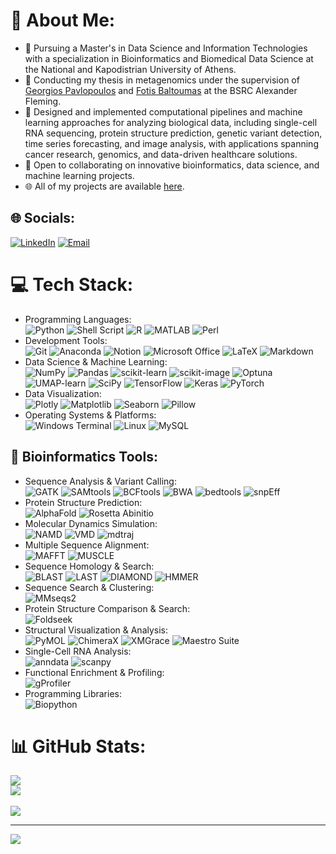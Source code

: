# 💫 About Me:
- 🔭 Pursuing a Master's in Data Science and Information Technologies with a specialization in Bioinformatics and Biomedical Data Science at the National and Kapodistrian University of Athens.  
- 🧬 Conducting my thesis in metagenomics under the supervision of [Georgios Pavlopoulos](https://www.pavlopouloslab.info/home-1) and [Fotis Baltoumas](https://github.com/fbaltoumas) at the BSRC Alexander Fleming.  
- 🔬 Designed and implemented computational pipelines and machine learning approaches for analyzing biological data, including single-cell RNA sequencing, protein structure prediction, genetic variant detection, time series forecasting, and image analysis, with applications spanning cancer research, genomics, and data-driven healthcare solutions. 
- 🤝 Open to collaborating on innovative bioinformatics, data science, and machine learning projects.  
- 🌐 All of my projects are available [here](https://github.com/GiatrasKon?tab=repositories).

## 🌐 Socials:
[![LinkedIn](https://img.shields.io/badge/LinkedIn-%230077B5.svg?logo=linkedin&logoColor=white)](https://www.linkedin.com/in/giatraskon/) 
[![Email](https://img.shields.io/badge/Email-%23D14836.svg?logo=gmail&logoColor=white)](mailto:giatraskonstantinos99@gmail.com)

# 💻 Tech Stack:
- Programming Languages:<br/>
![Python](https://img.shields.io/badge/python-3670A0?style=for-the-badge&logo=python&logoColor=ffdd54) 
![Shell Script](https://img.shields.io/badge/Shell_Script-%23121011.svg?style=for-the-badge&logo=gnu-bash&logoColor=white)
![R](https://img.shields.io/badge/r-%23276DC3.svg?style=for-the-badge&logo=r&logoColor=white) 
![MATLAB](https://img.shields.io/badge/MATLAB-%230077B5.svg?style=for-the-badge&logo=mathworks&logoColor=white) 
![Perl](https://img.shields.io/badge/Perl-%2339457E.svg?style=for-the-badge&logo=perl&logoColor=white)
- Development Tools:<br/>
![Git](https://img.shields.io/badge/git-%23F05033.svg?style=for-the-badge&logo=git&logoColor=white)
![Anaconda](https://img.shields.io/badge/Anaconda-%2344A833.svg?style=for-the-badge&logo=anaconda&logoColor=white) 
![Notion](https://img.shields.io/badge/Notion-%23000000.svg?style=for-the-badge&logo=notion&logoColor=white)
![Microsoft Office](https://img.shields.io/badge/Microsoft_Office-D83B01?style=for-the-badge&logo=microsoft-office&logoColor=white)
![LaTeX](https://img.shields.io/badge/latex-%23008080.svg?style=for-the-badge&logo=latex&logoColor=white) 
![Markdown](https://img.shields.io/badge/markdown-%23000000.svg?style=for-the-badge&logo=markdown&logoColor=white)
- Data Science & Machine Learning:<br/>
![NumPy](https://img.shields.io/badge/numpy-%23013243.svg?style=for-the-badge&logo=numpy&logoColor=white) 
![Pandas](https://img.shields.io/badge/pandas-%23150458.svg?style=for-the-badge&logo=pandas&logoColor=white) 
![scikit-learn](https://img.shields.io/badge/scikit--learn-%23F7931E.svg?style=for-the-badge&logo=scikit-learn&logoColor=white) 
![scikit-image](https://img.shields.io/badge/scikit--image-%23F7931E.svg?style=for-the-badge&logo=scikit-learn&logoColor=white)
![Optuna](https://img.shields.io/badge/Optuna-%233380FF.svg?style=for-the-badge&logo=optuna&logoColor=white)
![UMAP-learn](https://img.shields.io/badge/UMAP--learn-%23F2552C.svg?style=for-the-badge&logo=umap&logoColor=white)
![SciPy](https://img.shields.io/badge/SciPy-%230C55A5.svg?style=for-the-badge&logo=scipy&logoColor=white) 
![TensorFlow](https://img.shields.io/badge/TensorFlow-%23FF6F00.svg?style=for-the-badge&logo=TensorFlow&logoColor=white) 
![Keras](https://img.shields.io/badge/Keras-%23D00000.svg?style=for-the-badge&logo=Keras&logoColor=white) 
![PyTorch](https://img.shields.io/badge/PyTorch-%23EE4C2C.svg?style=for-the-badge&logo=PyTorch&logoColor=white) 
- Data Visualization:<br/>
![Plotly](https://img.shields.io/badge/Plotly-%233F4F75.svg?style=for-the-badge&logo=plotly&logoColor=white)
![Matplotlib](https://img.shields.io/badge/Matplotlib-%23ffffff.svg?style=for-the-badge&logo=Matplotlib&logoColor=black)
![Seaborn](https://img.shields.io/badge/Seaborn-%230AABCC.svg?style=for-the-badge&logo=seaborn&logoColor=white)
![Pillow](https://img.shields.io/badge/Pillow-%23FFA500.svg?style=for-the-badge&logo=pillow&logoColor=white)
- Operating Systems & Platforms: <br/>
![Windows Terminal](https://img.shields.io/badge/Windows%20Terminal-%234D4D4D.svg?style=for-the-badge&logo=windows-terminal&logoColor=white)
![Linux](https://img.shields.io/badge/Linux-FCC624?style=for-the-badge&logo=linux&logoColor=black) 
![MySQL](https://img.shields.io/badge/mysql-%2300f.svg?style=for-the-badge&logo=mysql&logoColor=white) 

## 🧬 Bioinformatics Tools:
- Sequence Analysis & Variant Calling:<br/>
![GATK](https://img.shields.io/badge/GATK-%234d8eff.svg?style=for-the-badge&logo=gatk&logoColor=white)
![SAMtools](https://img.shields.io/badge/SAMtools-%231C8C8C.svg?style=for-the-badge&logo=samtools&logoColor=white)
![BCFtools](https://img.shields.io/badge/BCFtools-%2338A6B0.svg?style=for-the-badge&logo=bcftools&logoColor=white)
![BWA](https://img.shields.io/badge/BWA-%23007ACC.svg?style=for-the-badge&logo=bwa&logoColor=white)
![bedtools](https://img.shields.io/badge/bedtools-%233482B4.svg?style=for-the-badge&logo=bedtools&logoColor=white)
![snpEff](https://img.shields.io/badge/snpEff-%2300C853.svg?style=for-the-badge&logo=snpeff&logoColor=white)
- Protein Structure Prediction:<br/>
![AlphaFold](https://img.shields.io/badge/AlphaFold-%23005A9C.svg?style=for-the-badge&logo=alphafold&logoColor=white)
![Rosetta Abinitio](https://img.shields.io/badge/Rosetta_Abinitio-%23FF9900.svg?style=for-the-badge&logo=rosetta&logoColor=white)
- Molecular Dynamics Simulation:<br/>
![NAMD](https://img.shields.io/badge/NAMD-%23444f95.svg?style=for-the-badge&logo=namd&logoColor=white)
![VMD](https://img.shields.io/badge/VMD-%23FF6347.svg?style=for-the-badge&logo=vmd&logoColor=white)
![mdtraj](https://img.shields.io/badge/mdtraj-%231E90FF.svg?style=for-the-badge&logo=mdtraj&logoColor=white)
- Multiple Sequence Alignment:<br/>
![MAFFT](https://img.shields.io/badge/MAFFT-%23EE82EE.svg?style=for-the-badge&logo=mafft&logoColor=white)
![MUSCLE](https://img.shields.io/badge/MUSCLE-%236A5ACD.svg?style=for-the-badge&logo=muscle&logoColor=white)
- Sequence Homology & Search:<br/>
![BLAST](https://img.shields.io/badge/BLAST-%231E90FF.svg?style=for-the-badge&logo=blast&logoColor=white)
![LAST](https://img.shields.io/badge/LAST-%23FFD700.svg?style=for-the-badge&logo=last&logoColor=black)
![DIAMOND](https://img.shields.io/badge/DIAMOND-%232DC4FF.svg?style=for-the-badge&logo=diamond&logoColor=white)
![HMMER](https://img.shields.io/badge/HMMER-%2300AEEF.svg?style=for-the-badge&logo=hmmer&logoColor=white)
- Sequence Search & Clustering:<br/>
![MMseqs2](https://img.shields.io/badge/MMseqs2-%2300C813.svg?style=for-the-badge&logo=MMseqs2&logoColor=white)
- Protein Structure Comparison & Search:<br/>
![Foldseek](https://img.shields.io/badge/Foldseek-%23FF4500.svg?style=for-the-badge&logo=foldseek&logoColor=white)
- Structural Visualization & Analysis:<br/>
![PyMOL](https://img.shields.io/badge/PyMOL-%23FF0000.svg?style=for-the-badge&logo=pymol&logoColor=white)
![ChimeraX](https://img.shields.io/badge/ChimeraX-%23DAA520.svg?style=for-the-badge&logo=chimerax&logoColor=white)
![XMGrace](https://img.shields.io/badge/XMGrace-%23FF69B4.svg?style=for-the-badge&logo=xmgrace&logoColor=white)
![Maestro Suite](https://img.shields.io/badge/Maestro%20Suite-%23FFB6C1.svg?style=for-the-badge&logo=maestro&logoColor=white)
- Single-Cell RNA Analysis:<br/>
![anndata](https://img.shields.io/badge/anndata-%2300CED1.svg?style=for-the-badge&logo=anndata&logoColor=white)
![scanpy](https://img.shields.io/badge/scanpy-%23008080.svg?style=for-the-badge&logo=scanpy&logoColor=white)
- Functional Enrichment & Profiling:<br/>
![gProfiler](https://img.shields.io/badge/gProfiler-%2372A0C1.svg?style=for-the-badge&logo=gprofiler&logoColor=white)
- Programming Libraries:<br/>
![Biopython](https://img.shields.io/badge/Biopython-%23317B63.svg?style=for-the-badge&logo=biopython&logoColor=white)

# 📊 GitHub Stats:

![](https://github-readme-stats.vercel.app/api?username=GiatrasKon&theme=dark&hide_border=false&include_all_commits=false&count_private=false)<br/>
![](https://github-readme-streak-stats.herokuapp.com/?user=GiatrasKon&theme=dark&hide_border=false)<br/><br/>
![](https://github-readme-stats.vercel.app/api/top-langs/?username=GiatrasKon&theme=dark&hide_border=false&include_all_commits=false&count_private=false&layout=compact)

---
[![](https://visitcount.itsvg.in/api?id=GiatrasKon&icon=0&color=0)](https://visitcount.itsvg.in)
